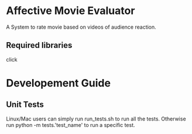 # Affective Movie Evaluator
A System to rate movie based on videos of audience reaction.

## Required libraries
 click

# Developement Guide
## Unit Tests
Linux/Mac users can simply run run_tests.sh to run all the tests. Otherwise run
python -m tests.'test_name' to run a specific test. 